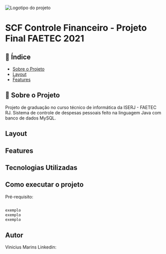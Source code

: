 ![Logotipo do projeto](https://github.com/v-marins/projeto-final-FAETEC-2021-SCF-Controle-Financeiro/blob/main/imagens/logo1.png)
# SCF Controle Financeiro - Projeto Final FAETEC 2021

## :link: Índice

- [Sobre o Projeto](#Sobre-o-Projeto)
- [Layout](#Layout)
- [Features](#Features)


## :bookmark_tabs: Sobre o Projeto

Projeto de graduação no curso técnico de informática da ISERJ - FAETEC RJ. Sistema de controle de despesas pessoais feito na linguagem Java com banco de dados MySQL.

## Layout

## Features

## Tecnologias Utilizadas

## Como executar o projeto
Pré-requisito:

```bash

exemplo
exemplo
exemplo

```


## Autor
Vinicius Marins
Linkedin:
